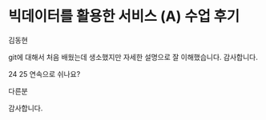 # 빅데이터를 활용한 서비스 (A) 수업 후기

김동현

git에 대해서 처음 배웠는데 생소했지만 자세한 설명으로 잘 이해했습니다. 감사합니다.

24 25 연속으로 쉬나요?

다른분 

감사합니다.


